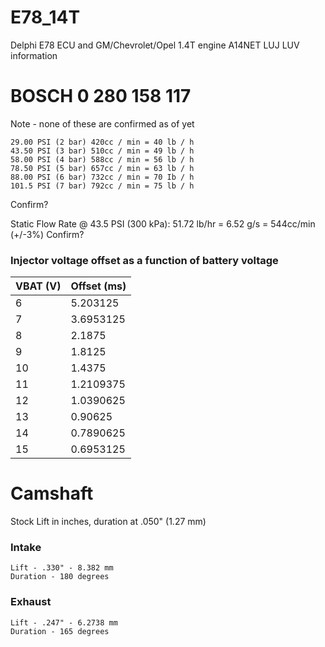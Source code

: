 # E78_14T

Delphi E78 ECU and GM/Chevrolet/Opel 1.4T engine A14NET LUJ LUV information


# BOSCH 0 280 158 117
Note - none of these are confirmed as of yet

```
29.00 PSI (2 bar) 420cc / min = 40 lb / h
43.50 PSI (3 bar) 510cc / min = 49 lb / h
58.00 PSI (4 bar) 588cc / min = 56 lb / h
78.50 PSI (5 bar) 657cc / min = 63 lb / h
88.00 PSI (6 bar) 732cc / min = 70 Ib / h
101.5 PSI (7 bar) 792cc / min = 75 lb / h
```
Confirm?

Static Flow Rate @ 43.5 PSI (300 kPa): 51.72 lb/hr = 6.52 g/s = 544cc/min (+/-3%)
Confirm?

### Injector voltage offset as a function of battery voltage
| VBAT (V)   | Offset (ms)   |
|------------|---------------|
| 6          | 5.203125      |
| 7          | 3.6953125     |
| 8          | 2.1875        |
| 9          | 1.8125        |
| 10         | 1.4375        |
| 11         | 1.2109375     |
| 12         | 1.0390625     |
| 13         | 0.90625       |
| 14         | 0.7890625     |
| 15         | 0.6953125     |


# Camshaft

Stock
Lift in inches, duration at .050" (1.27 mm)

### Intake

```
Lift - .330" - 8.382 mm
Duration - 180 degrees
```

### Exhaust

```
Lift - .247" - 6.2738 mm
Duration - 165 degrees
```
